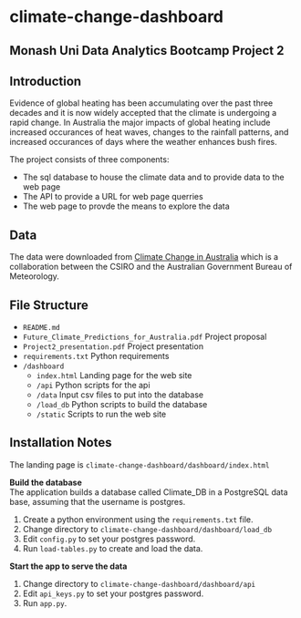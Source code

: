 # climate-change-dashboard
## Monash Uni Data Analytics Bootcamp Project 2  
## Introduction  
Evidence of global heating has been accumulating over the past three decades and it is now widely accepted that the climate is undergoing a rapid change.  In Australia the major impacts of global heating include increased occurances of heat waves, changes to the rainfall patterns, and increased occurances of days where the weather enhances bush fires.  

The project consists of three components:  
* The sql database to house the climate data and to provide data to the web page  
* The API to provide a URL for web page querries  
* The web page to provde the means to explore the data 

## Data  
The data were downloaded from [Climate Change in Australia](https://www.climatechangeinaustralia.gov.au/en/obtain-data/download-datasets/) which is a collaboration between the CSIRO and the Australian Government Bureau of Meteorology.  

## File Structure 
* ```README.md```  
* ```Future_Climate_Predictions_for_Australia.pdf``` Project proposal  
* ```Project2_presentation.pdf``` Project presentation 
* ```requirements.txt``` Python requirements 
* ```/dashboard```  
  * ```index.html``` Landing page for the web site 
  * ```/api```  Python scripts for the api 
  * ```/data```  Input csv files to put into the database 
  * ```/load_db```  Python scripts to build the database 
  * ```/static``` Scripts to run the web site  

## Installation Notes  
The landing page is ```climate-change-dashboard/dashboard/index.html```  

**Build the database**   
The application builds a database called Climate_DB in a PostgreSQL data base, assuming that the username is postgres.    
1. Create a python environment using the ```requirements.txt``` file. 
2. Change directory to ```climate-change-dashboard/dashboard/load_db```  
2. Edit ```config.py``` to set your postgres password.   
3. Run ```load-tables.py``` to create and load the data.    

**Start the app to serve the data**  
1. Change directory to ```climate-change-dashboard/dashboard/api```    
2. Edit ```api_keys.py``` to set your postgres password.     
3. Run ```app.py```.      


